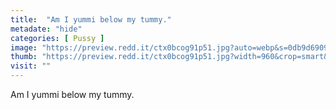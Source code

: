 ```yaml
---
title:  "Am I yummi below my tummy."
metadate: "hide"
categories: [ Pussy ]
image: "https://preview.redd.it/ctx0bcog91p51.jpg?auto=webp&s=0db9d69093212c9d263a34971e1f0dedbfba4fb5"
thumb: "https://preview.redd.it/ctx0bcog91p51.jpg?width=960&crop=smart&auto=webp&s=ee785d192d9baf7d74f308e6caf84c81d17a5195"
visit: ""
---
```

Am I yummi below my tummy.
